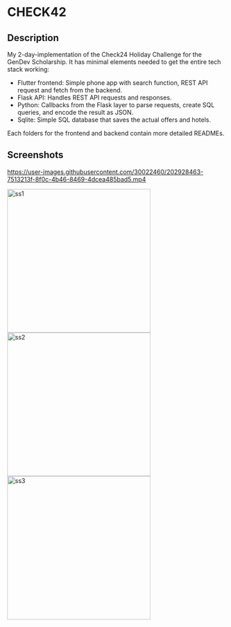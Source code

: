 # CHECK42

## Description
My 2-day-implementation of the Check24 Holiday Challenge for the GenDev Scholarship. It has minimal elements needed to get the entire tech stack working:

- Flutter frontend: Simple phone app with search function, REST API request and fetch from the backend.
- Flask API: Handles REST API requests and responses.
- Python: Callbacks from the Flask layer to parse requests, create SQL queries, and encode the result as JSON.
- Sqlite: Simple SQL database that saves the actual offers and hotels.


Each folders for the frontend and backend contain more detailed READMEs.


## Screenshots

https://user-images.githubusercontent.com/30022460/202928463-7513213f-8f0c-4b46-8469-4dcea485bad5.mp4

<img src="https://user-images.githubusercontent.com/30022460/202928444-74840579-2d26-46ef-89fb-bcc144aa872a.jpg" alt="ss1" width="330"/>    <img src="https://user-images.githubusercontent.com/30022460/202928449-c8852d30-b087-41ac-bcd4-40d1a1de8426.jpg" alt="ss2" width="330"/>    <img src="https://user-images.githubusercontent.com/30022460/202928451-8b9835da-08df-46c9-8138-b53d4e4960c1.jpg" alt="ss3" width="330"/>

